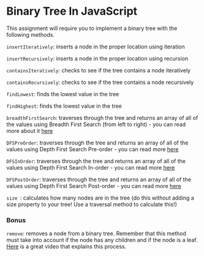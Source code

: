 # Binary Tree In JavaScript 

This assignment will require you to implement a binary tree with the following methods.

`insertIteratively`: inserts a node in the proper location using iteration

`insertRecursively`: inserts a node in the proper location using recursion

`containsIteratively`: checks to see if the tree contains a node iteratively

`containsRecursively`: checks to see if the tree contains a node recursively

`findLowest`: finds the lowest value in the tree

`findHighest`: finds the lowest value in the tree

`breadthFirstSearch`: traverses through the tree and returns an array of all of the values using Breadth First Search (from left to right) - you can read more about it [here](https://en.wikipedia.org/wiki/Tree_traversal#Breadth-first)

`DFSPreOrder`: traverses through the tree and returns an array of all of the values using Depth First Search Pre-order - you can read more [here](https://en.wikipedia.org/wiki/Tree_traversal#Depth-first)

`DFSInOrder`: traverses through the tree and returns an array of all of the values using Depth First Search In-order - you can read more [here](https://en.wikipedia.org/wiki/Tree_traversal#Depth-first)

`DFSPostOrder`: traverses through the tree and returns an array of all of the values using Depth First Search Post-order - you can read more [here](https://en.wikipedia.org/wiki/Tree_traversal#Depth-first)

`size `: calculates how many nodes are in the tree (do this without adding a size property to your tree! Use a traversal method to calculate this!)

### Bonus

`remove`: removes a node from a binary tree. Remember that this method must take into account if the node has any children and if the node is a leaf. [Here](https://www.youtube.com/watch?v=3TOl3Fv4394) is a great video that explains this process.
